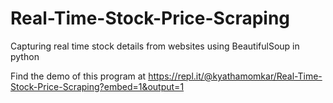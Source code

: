 # Real-Time-Stock-Price-Scraping
Capturing real time stock details from websites using BeautifulSoup in python

Find the demo of this program at
https://repl.it/@kyathamomkar/Real-Time-Stock-Price-Scraping?embed=1&output=1

